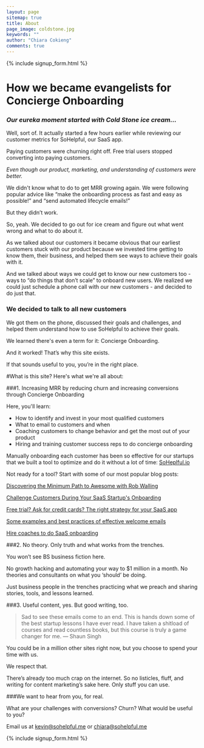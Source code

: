 ```yaml
---
layout: page
sitemap: true
title: About
page_image: coldstone.jpg
keywords: ""
author: "Chiara Cokieng"
comments: true
---
```



{% include signup_form.html %}

# How we became evangelists for Concierge Onboarding
### *Our eureka moment started with Cold Stone ice cream...*

Well, sort of. It actually started a few hours earlier while reviewing our customer metrics for SoHelpful, our SaaS app.

Paying customers were churning right off. Free trial users stopped converting into paying customers.

*Even though our product, marketing, and understanding of customers were better.*

We didn't know what to do to get MRR growing again. We were following popular advice like “make the onboarding process as fast and easy as possible!” and “send automated lifecycle emails!”

But they didn’t work.

So, yeah. We decided to go out for ice cream and figure out what went wrong and what to do about it.

As we talked about our customers it became obvious that our earliest customers stuck with our product because we invested time getting to know them, their business, and helped them see ways to achieve their goals with it.

And we talked about ways we could get to know our new customers too - ways to “do things that don’t scale” to onboard new users. We realized we could just schedule a phone call with our new customers - and decided to do just that.

### We decided to talk to all new customers

We got them on the phone, discussed their goals and challenges, and helped them understand how to use SoHelpful to achieve their goals.

We learned there's even a term for it: Concierge Onboarding.

And it worked! That’s why this site exists.

If that sounds useful to you, you’re in the right place.

#What is this site? Here's what we're all about:

###1. Increasing MRR by reducing churn and increasing conversions through Concierge Onboarding

Here, you'll learn:

+ How to identify and invest in your most qualified customers
+ What to email to customers and when
+ Coaching customers to change behavior and get the most out of your product
+ Hiring and training customer success reps to do concierge onboarding

Manually onboarding each customer has been so effective for our startups that we built a tool to optimize and do it without a lot of time: [SoHeplful.io](http://try.sohelpful.io/)

Not ready for a tool? Start with some of our most popular blog posts:

[Discovering the Minimum Path to Awesome with Rob Walling](http://blog.sohelpful.io/blog/robwalling/)

[Challenge Customers During Your SaaS Startup's Onboarding](http://blog.sohelpful.io/blog/challenge-customers-during-your-saas-startups-onboarding/)

[Free trial? Ask for credit cards? The right strategy for your SaaS app](http://blog.sohelpful.io/2015/02/08/free-trial-ask-for-credit-cards-the-right-strategy-for-your-saas-app/)

[Some examples and best practices of effective welcome emails](http://blog.sohelpful.io/blog/onboarding_emails/)

[Hire coaches to do SaaS onboarding](http://blog.sohelpful.io/blog/hire-coaches-to-do-saas-onboarding/)

###2. No theory. Only truth and what works from the trenches.

You won’t see BS business fiction here.

No growth hacking and automating your way to $1 million in a month. No theories and consultants on what you ‘should’ be doing.

Just business people in the trenches practicing what we preach and sharing stories, tools, and lessons learned.

###3. Useful content, yes. But good writing, too.

>Sad to see these emails come to an end. This is hands down some of the best startup lessons I have ever read. I have taken a shitload of courses and read countless books, but this course is truly a game changer for me. — Shaun Singh

You could be in a million other sites right now, but you choose to spend your time with us.

We respect that.

There’s already too much crap on the internet. So no listicles, fluff, and writing for content marketing’s sake here. Only stuff you can use.

###We want to hear from you, for real.

What are your challenges with conversions? Churn? What would be useful to you?

Email us at [kevin@sohelpful.me](mailto:kevin@sohelpful.me) or [chiara@sohelpful.me](chiara@sohelpful.me)


{% include signup_form.html %}